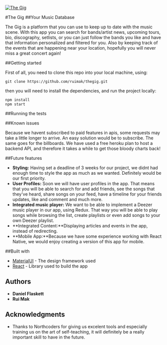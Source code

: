 <a href="THIS IS GONNA BE A LINK TO OUR APP"><img src="./src/cropped2" title="The Gig" alt="The Gig"></a>

#The Gig
##Your Music Database

The Gig is a platform that you can use to keep up to date with the music scene.
With this app you can search for bands/artist news, upcoming tours, bio, discography, setlists, or you can just follow the bands you like and have that information personalized and filtered for you. 
Also by keeping track of the events that are happening near your location, hopefully you will never miss a great concert again!

##Getting started

First of all, you need to clone this repo into your local machine, using:

```
git clone https://github.com/ruimak/thegig.git
```

then you will need to install the dependencies, and run the project locally:

```
npm install
npm start
```

##Running the tests

##Known issues

Because we havent subscribed to paid features in apis, some requests may take a little longer to arrive. An easy solution would be to subscribe.
The same goes for the billboards. We have used a free heroku plan to host a backend API, and therefore it takes a while to get those bloody charts back!

##Future features

* **Styling:** Having set a deadline of 3 weeks for our project, we didnt had enough time to style the app as much as we wanted. Definitely would be our first priority.
* **User Profiles:** Soon we will have user profiles in the app. That means that you will be able to search for and add friends, see the songs that they've heard, share songs on your feed, have a timeline for your friends updates, like and comment and much more.
* **Integrated music player:** We want to be able to implement a Deezer music player in our app, using Redux. That way you will be able to play songs while browsing the list, create playlists or even add songs to your own Deezer playlist.
* **Integrated Content:**Displaying articles and events in the app, instead of redirecting.
* **Mobile App:**Because we have some experience working with React Native, we would enjoy creating a version of this app for mobile.

##Built with
* [MaterialUI](https://material-ui.com/) - The design framework used
* [React](https://reactjs.org/) - Library used to build the app

## Authors

* **Daniel Flaskett**
* **Rui Mak**

## Acknowledgments

* Thanks to Northcoders for giving us excelent tools and especially training us on the art of self-teaching, it will definitely be a really important skill to have in the future.
